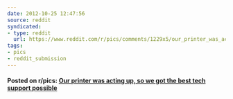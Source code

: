 ```yaml
---
date: 2012-10-25 12:47:56
source: reddit
syndicated:
- type: reddit
  url: https://www.reddit.com/r/pics/comments/1229x5/our_printer_was_acting_up_so_we_got_the_best_tech/
tags:
- pics
- reddit_submission
---
```


#### Posted on r/pics: [Our printer was acting up, so we got the best tech support possible](https://reddit.com/r/pics/comments/1229x5/our_printer_was_acting_up_so_we_got_the_best_tech/)